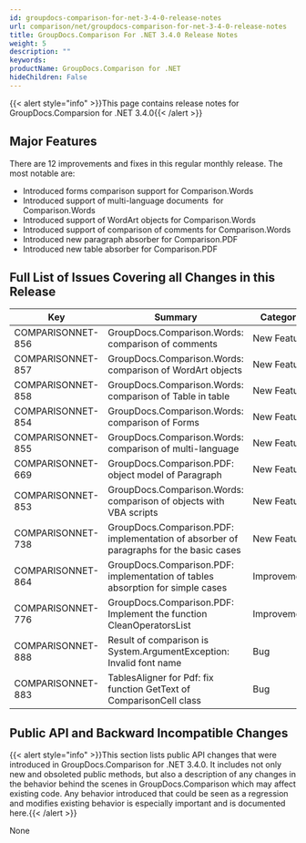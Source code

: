 ```yaml
---
id: groupdocs-comparison-for-net-3-4-0-release-notes
url: comparison/net/groupdocs-comparison-for-net-3-4-0-release-notes
title: GroupDocs.Comparison For .NET 3.4.0 Release Notes
weight: 5
description: ""
keywords: 
productName: GroupDocs.Comparison for .NET
hideChildren: False
---
```

{{< alert style="info" >}}This page contains release notes for GroupDocs.Comparsion for .NET 3.4.0{{< /alert >}}

## Major Features

There are 12 improvements and fixes in this regular monthly release. The most notable are:

*   Introduced forms comparison support for Comparison.Words
*   Introduced support of multi-language documents  for Comparison.Words
*   Introduced support of WordArt objects for Comparison.Words
*   Introduced support of comparison of comments for Comparison.Words
*   Introduced new paragraph absorber for Comparison.PDF
*   Introduced new table absorber for Comparison.PDF

## Full List of Issues Covering all Changes in this Release

| Key | Summary | Category |
| --- | --- | --- |
| COMPARISONNET-856 | GroupDocs.Comparison.Words: comparison of comments | New Feature |
| COMPARISONNET-857 | GroupDocs.Comparison.Words: comparison of WordArt objects | New Feature |
| COMPARISONNET-858 | GroupDocs.Comparison.Words: comparison of Table in table | New Feature |
| COMPARISONNET-854 | GroupDocs.Comparison.Words: comparison of Forms | New Feature |
| COMPARISONNET-855 | GroupDocs.Comparison.Words: comparison of multi-language | New Feature |
| COMPARISONNET-669 | GroupDocs.Comparison.PDF: object model of Paragraph | New Feature |
| COMPARISONNET-853 | GroupDocs.Comparison.Words: comparison of objects with VBA scripts | New Feature |
| COMPARISONNET-738 | GroupDocs.Comparison.PDF: implementation of absorber of paragraphs for the basic cases | New Feature |
| COMPARISONNET-864 | GroupDocs.Comparison.PDF: implementation of tables absorption for simple cases | Improvement |
| COMPARISONNET-776 | GroupDocs.Comparison.PDF: Implement the function CleanOperatorsList | Improvement |
| COMPARISONNET-888 | Result of comparison is System.ArgumentException: Invalid font name | Bug |
| COMPARISONNET-883 | TablesAligner for Pdf: fix function GetText of ComparisonCell class | Bug |

  

## Public API and Backward Incompatible Changes

{{< alert style="info" >}}This section lists public API changes that were introduced in GroupDocs.Comparison for .NET 3.4.0. It includes not only new and obsoleted public methods, but also a description of any changes in the behavior behind the scenes in GroupDocs.Comparison which may affect existing code. Any behavior introduced that could be seen as a regression and modifies existing behavior is especially important and is documented here.{{< /alert >}}

None
